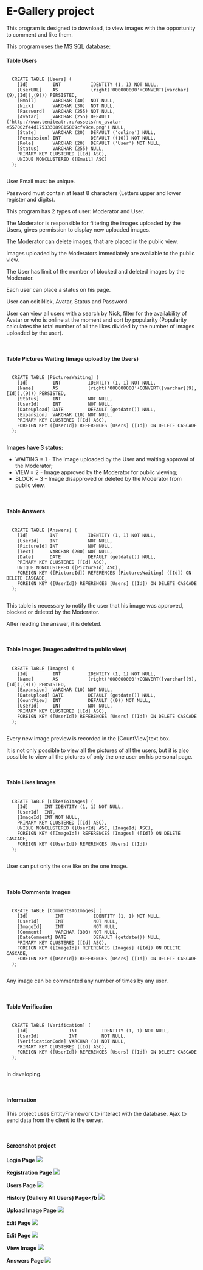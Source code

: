 <h1>E-Gallery project</h1>
<p>This program is designed to download, to view images with the opportunity to comment and like them. </p>
<p>This program uses the MS SQL database:</p>
<h4>Table Users</h4>
<pre>
  <code>
  CREATE TABLE [Users] (
    [Id]         INT           IDENTITY (1, 1) NOT NULL,
    [UserURL]    AS            (right('000000000'+CONVERT([varchar](9),[Id]),(9))) PERSISTED,
    [Email]      VARCHAR (40)  NOT NULL,
    [Nick]       VARCHAR (30)  NOT NULL,
    [Password]   VARCHAR (255) NOT NULL,
    [Avatar]     VARCHAR (255) DEFAULT ('http://www.teniteatr.ru/assets/no_avatar-e557002f44d175333089815809cf49ce.png') NULL,
    [State]      VARCHAR (20)  DEFAULT ('online') NULL,
    [Permission] INT           DEFAULT ((10)) NOT NULL,
    [Role]       VARCHAR (20)  DEFAULT ('User') NOT NULL,
    [Status]     VARCHAR (255) NULL,
    PRIMARY KEY CLUSTERED ([Id] ASC),
    UNIQUE NONCLUSTERED ([Email] ASC)
  );
  </code>
</pre>

<p>User Email must be unique.</p>
<p>Password must contain at least 8 characters (Letters upper and lower register and digits).</p>
<p>This program has 2 types of user: Moderator and User.</p>
<p>The Moderator is responsible for filtering the images uploaded by the Users, gives permission to display new uploaded images.</p>
<p>The Moderator can delete images, that are placed in the public view.</p>
<p>Images uploaded by the Moderators  immediately are available to the public view.</p>
<p>The User has limit of the number of blocked and deleted images by the Moderator.</p>
<p>Each user can place a status on his page.</p>
<p>User can  edit  Nick, Avatar, Status and Password.</p>
<p>User can view all users with a search by Nick, filter for the availability of Avatar or who is online at the moment and sort by popularity (Popularity calculates the total number of all the likes divided by the number of images uploaded by the user).</p>
<br/>

<h4>Table Pictures Waiting (image upload by the Users)</h4>
<pre>
  <code>
  CREATE TABLE [PicturesWaiting] (
    [Id]         INT          IDENTITY (1, 1) NOT NULL,
    [Name]       AS           (right('000000000'+CONVERT([varchar](9),[Id]),(9))) PERSISTED,
    [Status]     INT          NOT NULL,
    [UserId]     INT          NOT NULL,
    [DateUpload] DATE         DEFAULT (getdate()) NULL,
    [Expansion]  VARCHAR (10) NOT NULL,
    PRIMARY KEY CLUSTERED ([Id] ASC),
    FOREIGN KEY ([UserId]) REFERENCES [Users] ([Id]) ON DELETE CASCADE
  );
  </code>
</pre>
<b>Images have 3 status:</b>
<ul>
  <li>WAITING = 1 - The image uploaded by the User and waiting approval of the Moderator;</li>
  <li>VIEW = 2 - Image approved by the Moderator for public viewing;</li>
  <li>BLOCK = 3 - Image disapproved or deleted by the Moderator from public view.</li>
</ul>
<br/>

<h4>Table Answers</h4>
<pre>
  <code>
  CREATE TABLE [Answers] (
    [Id]        INT           IDENTITY (1, 1) NOT NULL,
    [UserId]    INT           NOT NULL,
    [PictureId] INT           NOT NULL,
    [Text]      VARCHAR (200) NOT NULL,
    [Date]      DATE          DEFAULT (getdate()) NULL,
    PRIMARY KEY CLUSTERED ([Id] ASC),
    UNIQUE NONCLUSTERED ([PictureId] ASC),
    FOREIGN KEY ([PictureId]) REFERENCES [PicturesWaiting] ([Id]) ON DELETE CASCADE,
    FOREIGN KEY ([UserId]) REFERENCES [Users] ([Id]) ON DELETE CASCADE
  );
  </code>
</pre>
<p>This table is necessary to notify the user that his image was approved, blocked or deleted by the Moderator.</p>
<p>After reading the answer, it is deleted.</p>
<br/>

<h4>Table Images (Images admitted to public view)</h4>
<pre>
  <code>
  CREATE TABLE [Images] (
    [Id]         INT          IDENTITY (1, 1) NOT NULL,
    [Name]       AS           (right('000000000'+CONVERT([varchar](9),[Id]),(9))) PERSISTED,
    [Expansion]  VARCHAR (10) NOT NULL,
    [DateUpload] DATE         DEFAULT (getdate()) NULL,
    [CountView]  INT          DEFAULT ((0)) NOT NULL,
    [UserId]     INT          NOT NULL,
    PRIMARY KEY CLUSTERED ([Id] ASC),
    FOREIGN KEY ([UserId]) REFERENCES [Users] ([Id]) ON DELETE CASCADE
  );
  </code>
</pre>
<p>Every new image preview is recorded in the [CountView]text box.</p>
<p>It is not only possible to view all the pictures of all the users, but it is also possible to view all the pictures of only the one user on his personal page.</p>
<br/>

<h4>Table Likes Images</h4>
<pre>
  <code>
  CREATE TABLE [LikesToImages] (
    [Id]      INT IDENTITY (1, 1) NOT NULL,
    [UserId]  INT,
    [ImageId] INT NOT NULL,
    PRIMARY KEY CLUSTERED ([Id] ASC),
    UNIQUE NONCLUSTERED ([UserId] ASC, [ImageId] ASC),
    FOREIGN KEY ([ImageId]) REFERENCES [Images] ([Id]) ON DELETE CASCADE,
    FOREIGN KEY ([UserId]) REFERENCES [Users] ([Id]) 
  );
  </code>
</pre>

<p>User can put only the one like on the one image.</p>
<br/>

<h4>Table Comments Images</h4>
<pre>
  <code>
  CREATE TABLE [CommentsToImages] (
    [Id]          INT           IDENTITY (1, 1) NOT NULL,
    [UserId]      INT           NOT NULL,
    [ImageId]     INT           NOT NULL,
    [Comment]     VARCHAR (300) NOT NULL,
    [DateComment] DATE          DEFAULT (getdate()) NULL,
    PRIMARY KEY CLUSTERED ([Id] ASC),
    FOREIGN KEY ([ImageId]) REFERENCES [Images] ([Id]) ON DELETE CASCADE,
    FOREIGN KEY ([UserId]) REFERENCES [Users] ([Id]) ON DELETE CASCADE
  );
  </code>
</pre>

<p>Any image can be commented any number of times by any user.</p>
<br/>

<h4>Table Verification</h4>
<pre>
  <code>
  CREATE TABLE [Verification] (
    [Id]               INT         IDENTITY (1, 1) NOT NULL,
    [UserId]           INT         NOT NULL,
    [VerificationCode] VARCHAR (8) NOT NULL,
    PRIMARY KEY CLUSTERED ([Id] ASC),
    FOREIGN KEY ([UserId]) REFERENCES [Users] ([Id]) ON DELETE CASCADE
  );
  </code>
</pre>

<p>In developing.</p>

<br/>

<h4>Information</h4>

<p>This project uses EntityFramework to interact with the database, Ajax to send data from the client to the server.</p>
<br/>

<h4>Screenshot project</h4>

<b>Login Page</b>
<img src="https://pp.userapi.com/c836322/v836322646/39ceb/1TypI2qAfVA.jpg"/>

<b>Registration Page</b>
<img src="https://pp.userapi.com/c836322/v836322646/39cf4/apuf_W5XOWI.jpg"/>

<b>Users Page</b>
<img src="https://pp.userapi.com/c836322/v836322646/39d08/GBlCJb0BWSQ.jpg"/>

<b>History (Gallery All Users) Page</b
<img src="https://pp.userapi.com/c836322/v836322646/39ce2/QsG4iFZrVco.jpg"/>

<b>Upload Image Page</b>
<img src="https://pp.userapi.com/c836322/v836322646/39cfe/feUw93yA3YQ.jpg"/>

<b>Edit Page</b>
<img src="https://pp.userapi.com/c836322/v836322646/39cd8/IPyYCag2d5A.jpg"/>

<b>Edit Page</b>
<img src="https://pp.userapi.com/c836322/v836322646/39cd8/IPyYCag2d5A.jpg"/>

<b>View Image</b>
<img src="https://pp.userapi.com/c836322/v836322646/39d12/6JrMooAVUFU.jpg"/>

<b>Answers Page</b>
<img src="https://cs7066.userapi.com/c837537/v837537646/3e539/huRDL3NgV1o.jpg"/>













